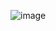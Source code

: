 ![image](https://github.com/roeedo212/ci_cd_project/assets/139458624/a4b8f0e3-3b40-4a3f-bcb0-ed161d5841d1)
